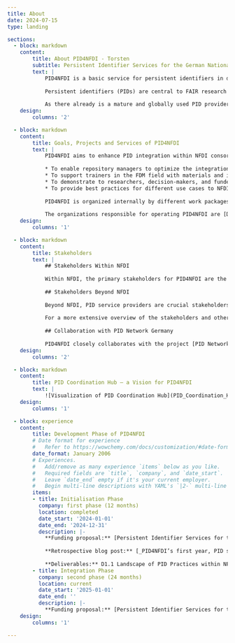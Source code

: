 ```yaml
---
title: About
date: 2024-07-15
type: landing

sections:
  - block: markdown
    content:
        title: About PID4NFDI - Torsten
        subtitle: Persistent Identifier Services for the German National Research Data Infrastructure (NFDI)
        text: |
            PID4NFDI is a basic service for persistent identifiers in development for the German National Research Data Infrastructure ([Nationale Forschungsdaten&shy;infrastruktur – NFDI](https://www.nfdi.de/?lang=en)). PID4NFDI is part of [Base4NFDI](https://base4nfdi.de/) and is currently in its integration phase, the second of three [service development phases](https://base4nfdi.de/process).
            
            Persistent identifiers (PIDs) are central to FAIR research data management. However, different disciplines and different resources result in diverse requirements and the different NFDI consortia have different levels of maturity in PID implementation. PID4NFDI will design a work programme to build an NFDI foundation service on established PID infrastructures.
            
            As there already is a mature and globally used PID provider landscape and PID needs are highly individual in the consortia, we define our intended service as a set of several components (technical, organisational, standards, training, outreach) that are in their interaction tailored to the needs of NFDI stakeholders.
    design:
        columns: '2'

  - block: markdown
    content:
        title: Goals, Projects and Services of PID4NFDI
        text: |
            PID4NFDI aims to enhance PID integration within NFDI consortia, considering varying provider maturity levels and community adaptation. Our goal is to boost PID impact by improving metadata quality and interoperability through technical, organisational, and strategic measures. Governance guidelines, outreach efforts, and a modular training concept will promote PID awareness and adoption across disciplines, prototyped collaboratively with consortia partners to ensure broad applicability within NFDI. The interoperability, metadata, governance, training/support, and community engagement components will together form the PID Coordination Hub, which will be a central entry point for users of the PID4NFDI service portfolio.
            
            * To enable repository managers to optimize the integration of PIDs into their workflows,
            * To support trainers in the FDM field with materials and information,
            * To demonstrate to researchers, decision-makers, and funders the added value of PIDs for their own workflows and processes,
            * To provide best practices for different use cases to NFDI multipliers like sections and working groups.
            
            PID4NFDI is organized internally by different work packages that cover these measures and areas of engagement. We operate as part of [Base4NFDI](https://base4nfdi.de/), a joint initiative of all 26 consortia within NFDI to foster and establish reliable NFDI-wide basic services, and are one of [several basic services in development](https://base4nfdi.de/projects)
            
            The organizations responsible for operating PID4NFDI are [DataCite](https://datacite.org/), the [Gesellschaft für wissenschaftliche Datenverarbeitung mbH Göttingen (GWDG)](https://gwdg.de), the [Helmholtz Open Science Office](https://os.helmholtz.de/) and the [TIB – German National Library of Science and Technology](https://www.tib.eu/).
    design:
        columns: '1'

  - block: markdown
    content:
        title: Stakeholders
        text: |
            ## Stakeholders Within NFDI
            
            Within NFDI, the primary stakeholders for PID4NFDI are the 26 domain-specific [NFDI consortia](https://www.nfdi.de/consortia/), with all their different members of various roles, backgrounds and from various types of organizations. Important individuals from the consortia are the ones working with PID implementation, either technically or on infrastructure or governance level, e.g. repository managers or information officers. The current five [NFDI sections](https://www.nfdi.de/sections/), including their working groups, address cross-cutting topics relevant to multiple or all consortia. PID4NFDI was initiated out of the section _Common Infrastructures_. PID4NFDI is part of [Base4NFDI](https://base4nfdi.de/), which is an important stakeholder – as are the [other basic services currently in development](https://base4nfdi.de/projects).
            
            ## Stakeholders Beyond NFDI
            
            Beyond NFDI, PID service providers are crucial stakeholders because they manage and maintain the infrastructure for assigning and resolving PIDs, establish standards and best practices for PID usage, thereby contributing to interoperability and consistency across different systems. Important for PID4NFDI are the services of the two project partners [DataCite](https://datacite.org/) and [GWDG](https://gwdg.de/) (with [ePIC](https://www.pidconsortium.net/), the European Persistent Identifier Consortium), as well as further service providers such as the [ARK Alliance](https://arks.org/), [Crossref](https://www.crossref.org/), [ORCID](https://orcid.org/), and [ROR](https://ror.org/) (Research Organization Registry), among others. The [European Open Science Cloud (EOSC)](https://research-and-innovation.ec.europa.eu/strategy/strategy-research-and-innovation/our-digital-future/open-science/european-open-science-cloud-eosc_en) is important to recognize as a stakeholder itself and as an environment of and for stakeholders. This is especially relevant as [NFDI is part of EOSC’s build-up phase](https://www.nfdi.de/nfdi-is-part-of-eoscs-build-up-phase/) and in light of [EOSC’s PID policy](https://doi.org/10.2777/926037).
            
            For a more extensive overview of the stakeholders and other projects and initiatives relevant for PID4NFDI, refer to our [communication strategy](/publication/2024-pid4nfdi-b/).
            
            ## Collaboration with PID Network Germany
            
            PID4NFDI closely collaborates with the project [PID Network Germany](https://www.pid-network.de/), which aims to establish a network in science and culture that promotes and consolidates the application, implementation, standardization and international connectivity of PID systems on a national and international level. Both projects have an overlap in partners (DataCite, Helmholtz Open Science Office and TIB – German National Library of Science and Technology) and are hence aligned through bilateral coordination and a well-established exchange of information, which is important due to the different scopes of the projects: PID4NFDI focuses on PID implementation in the context of NFDI and especially within NFDI consortia with analyses of specific use cases. PID Network Germany addresses the wider scientific and cultural sector, covering a more extensive range of PID application areas beyond research data (management) and with a focus on a wide variety of use cases and stakeholders. PID4NFDI can use and integrate results and findings from PID Network Germany, and vice versa: For example, PID4NFDI will adapt the national PID roadmap to be released by PID Network Germany in developing PID guidelines for NFDI, while in turn PID4NFDI contributes PID-related NFDI activities and perspectives to PID Network Germany.
    design:
        columns: '2'

  - block: markdown
    content:
        title: PID Coordination Hub – a Vision for PID4NFDI
        text: |
            ![Visualization of PID Coordination Hub](PID_Coordination_Hub_Chart.svg "The vision for PID4NFDI's current development phase is the establishment of a PID Coordination Hub for NFDI.")
    design:
        columns: '1'

  - block: experience
    content:
        title: Development Phase of PID4NFDI
        # Date format for experience
        #   Refer to https://wowchemy.com/docs/customization/#date-format
        date_format: January 2006
        # Experiences.
        #   Add/remove as many experience `items` below as you like.
        #   Required fields are `title`, `company`, and `date_start`.
        #   Leave `date_end` empty if it's your current employer.
        #   Begin multi-line descriptions with YAML's `|2-` multi-line prefix.
        items:
        - title: Initialisation Phase
          company: first phase (12 months)
          location: completed
          date_start: '2024-01-01'
          date_end: '2024-12-31'
          description: |-
            **Funding proposal:** [Persistent Identifier Services for the German National Research Data Infrastructure: Proposal for the Initialisation Phase of Base4NFDI](https://doi.org/10.5281/zenodo.14281250)
            
            **Retrospective blog post:** [_PID4NFDI’s first year, PID support resources, and what’s to come next_](../blog/pid4nfdi-first-year-support-resources-outlook/)
            
            **Deliverables:** D1.1 Landscape of PID Practices within NFDI Services ([Survey Report](https://doi.org/10.5281/zenodo.15225710), [Survey Question Catalog](https://doi.org/10.5281/zenodo.14327774)) | D1.2 + D2.1 Requirement Analysis of Selected Use Cases and Mapping to PID Providers ([NFDI4Microbiota – StrainInfo](https://doi.org/10.5281/zenodo.14357800), [FAIRagro – Genebank Information System](https://doi.org/10.5281/zenodo.14506202), [KonsortSWD – PID Service for Dataset Elements](https://doi.org/10.5281/zenodo.14327770), [Text+ – PID Adoption at SUB Göttingen](https://doi.org/10.5281/zenodo.14327691)) | D2.2 Catalog of Metadata Standards Relevant to NFDI ([Metadata Catalog](https://docs.google.com/spreadsheets/d/1mWpqGqsl_y17YI2-9XE8RFucIUy-qJtQ64bI0OvcrL0/edit?gid=103618958#gid=103618958), [Background Information](https://doi.org/10.5281/zenodo.14512768)) | [D2.3 + D2.4 Concepts for Metadata Interoperability, Harmonization and Technical Integration of PID Infrastructure](https://doi.org/10.5281/zenodo.14506138) | [D3.1 Cookbook for Getting Started with PIDs](https://pid4nfdi-training.readthedocs.io/en/latest/) | [D3.2 Training Concept](https://doi.org/10.5281/zenodo.14267399) | D4.1 Overview of PID Providers and Types ([Overview](https://docs.google.com/spreadsheets/d/1BvKmKij2WONCWheFTDnr2g3cGw3z5alZ9G2_qVCFpRk/edit?gid=1489868862#gid=1489868862), [Background Information](https://doi.org/10.5281/zenodo.14328204)) | [D4.2 Concept for Sustainable PID Registration Workflows](https://doi.org/10.5281/zenodo.14267446) | [D5.1 Communication Strategy](https://doi.org/10.5281/zenodo.14267462) | [D5.2 Project Website](http://pid.services.base4nfdi.de) | [D5.3 Stakeholder Workshop (Report)](https://doi.org/10.5281/zenodo.14232461)
        - title: Integration Phase
          company: second phase (24 months)
          location: current
          date_start: '2025-01-01'
          date_end: ''
          description: |-
            **Funding proposal:** [Persistent Identifier Services for the German National Research Data Infrastructure: Proposal for the Integration Phase of Base4NFDI](https://doi.org/10.5281/zenodo.14281255)
    design:
        columns: '1'

---
```

